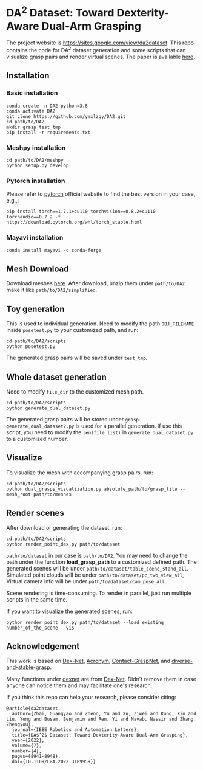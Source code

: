 # DA<sup>2</sup> Dataset: Toward Dexterity-Aware Dual-Arm Grasping

The project website is https://sites.google.com/view/da2dataset. This repo contains the code for DA<sup>2</sup> dataset generation and some scripts that can visualize grasp pairs and render virtual scenes. The paper is available [here](https://arxiv.org/pdf/2208.00408.pdf).

## Installation
### Basic installation
```
conda create -n DA2 python=3.8
conda activate DA2
git clone https://github.com/ymxlzgy/DA2.git
cd path/to/DA2
mkdir grasp test_tmp
pip install -r requirements.txt
```
### Meshpy installation
```
cd path/to/DA2/meshpy
python setup.py develop
```
### Pytorch installation
Please refer to [pytorch](https://pytorch.org/) official website to find the best version in your case, e.g.,:
```
pip install torch==1.7.1+cu110 torchvision==0.8.2+cu110 torchaudio==0.7.2 -f https://download.pytorch.org/whl/torch_stable.html
```
### Mayavi installation
```
conda install mayavi -c conda-forge
```

## Mesh Download
Download meshes [here](https://drive.google.com/file/d/1sc9gTAmkb2VDfn4XJqgpObZW1ZXYckRw/view). After download, unzip them under `path/to/DA2` make it like `path/to/DA2/simplified`.

## Toy generation
This is used to individual generation. Need to modify the path  ``OBJ_FILENAME`` inside ``posetest.py`` to your customized path, and run:
```
cd path/to/DA2/scripts
python posetest.py
```
The generated grasp pairs will be saved under `test_tmp`.
## Whole dataset generation
Need to modify `file_dir` to the customized mesh path.

```
cd path/to/DA2/scripts
python generate_dual_dataset.py
```
The generated grasp pairs will be stored under `grasp`. 
`generate_dual_dataset2.py` is used for a parallel generation. If use this script, you need to modify the `len(file_list)` in `generate_dual_dataset.py` to a customized number.
## Visualize
To visualize the mesh with accompanying grasp pairs, run:
```
cd path/to/DA2/scripts
python dual_grasps_visualization.py absolute_path/to/grasp_file --mesh_root path/to/meshes
```


## Render scenes
After download or generating the dataset, run:
```
cd path/to/DA2/scripts
python render_point_dex.py path/to/dataset
```
`path/to/dataset` in our case is `path/to/DA2`. You may need to change the path under the function **load_grasp_path** to a customized defined path.
The generated scenes will be under ``path/to/dataset/table_scene_stand_all``. Simulated point clouds will be under ``path/to/dataset/pc_two_view_all``, Virtual camera info will be under ``path/to/dataset/cam_pose_all``. 


Scene rendering is time-consuming. To render in parallel, just run multiple scripts in the same time.

If you want to visualize the generated scenes, run:
```
python render_point_dex.py path/to/dataset --load_existing number_of_the_scene --vis
```
## Acknowledgement
This work is based on [Dex-Net](https://github.com/BerkeleyAutomation/dex-net), [Acronym](https://github.com/NVlabs/acronym), [Contact-GraspNet](https://github.com/NVlabs/contact_graspnet), and [diverse-and-stable-grasp](https://github.com/tengyu-liu/diverse-and-stable-grasp).

Many functions under [dexnet](https://github.com/ymxlzgy/DA2/tree/main/dexnet) are from [Dex-Net](https://github.com/BerkeleyAutomation/dex-net). Didn't remove them in case anyone can notice them and may facilitate one's research.

If you think this repo can help your research, please consider citing:
```
@article{da2dataset,
  author={Zhai, Guangyao and Zheng, Yu and Xu, Ziwei and Kong, Xin and Liu, Yong and Busam, Benjamin and Ren, Yi and Navab, Nassir and Zhang, Zhengyou},
  journal={IEEE Robotics and Automation Letters},
  title={DA$^2$ Dataset: Toward Dexterity-Aware Dual-Arm Grasping},
  year={2022},
  volume={7},
  number={4},
  pages={8941-8948},
  doi={10.1109/LRA.2022.3189959}}
```